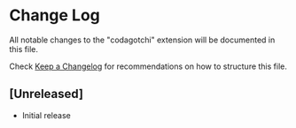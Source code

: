 # Change Log

All notable changes to the "codagotchi" extension will be documented in this file.

Check [Keep a Changelog](http://keepachangelog.com/) for recommendations on how to structure this file.

## [Unreleased]

- Initial release